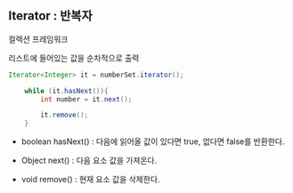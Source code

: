 ## Iterator<E> : 반복자

컬렉션 프레임워크

리스트에 들어있는 값을 순차적으로 출력

```java
Iterator<Integer> it = numberSet.iterator();

    while (it.hasNext()){
        int number = it.next();

        it.remove();
    }
```

* boolean hasNext() : 다음에 읽어올 값이 있다면 true, 없다면 false를 반환한다.

* Object next() : 다음 요소 값을 가져온다.

* void remove() : 현재 요소 값을 삭제한다.
